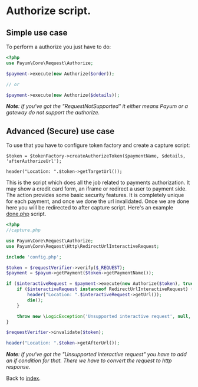 # Authorize script.

## Simple use case

To perform a authorize you just have to do:

```php
<?php
use Payum\Core\Request\Authorize;

$payment->execute(new Authorize($order));

// or

$payment->execute(new Authorize($details));
```

_**Note**: If you've got the "RequestNotSupported" it either means Payum or a gateway do not support the authorize._

## Advanced (Secure) use case

To use that you have to configure token factory and create a capture script:

```
$token = $tokenFactory->createAuthorizeToken($paymentName, $details, 'afterAuthorizeUrl');

header("Location: ".$token->getTargetUrl());
```

This is the script which does all the job related to payments authorization. 
It may show a credit card form, an iframe or redirect a user to payment side. 
The action provides some basic security features. It is completely unique for each payment, and once we done the url invalidated.
Once we are done here you will be redirected to after capture script. Here's an example [done.php](done-script.md) script.

```php
<?php
//capture.php

use Payum\Core\Request\Authorize;
use Payum\Core\Request\Http\RedirectUrlInteractiveRequest;

include 'config.php';

$token = $requestVerifier->verify($_REQUEST);
$payment = $payum->getPayment($token->getPaymentName());

if ($interactiveRequest = $payment->execute(new Authorize($token), true)) {
    if ($interactiveRequest instanceof RedirectUrlInteractiveRequest) {
        header("Location: ".$interactiveRequest->getUrl());
        die();
    }

    throw new \LogicException('Unsupported interactive request', null, $interactiveRequest);
}

$requestVerifier->invalidate($token);

header("Location: ".$token->getAfterUrl());
```

_**Note**: If you've got the "Unsupported interactive request" you have to add an if condition for that. There we have to convert the request to http response._

Back to [index](index.md).
